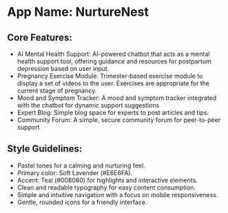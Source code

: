 # **App Name**: NurtureNest

## Core Features:

- AI Mental Health Support: AI-powered chatbot that acts as a mental health support tool, offering guidance and resources for postpartum depression based on user input.
- Pregnancy Exercise Module: Trimester-based exercise module to display a set of videos to the user. Exercises are appropriate for the current stage of pregnancy.
- Mood and Symptom Tracker: A mood and symptom tracker integrated with the chatbot for dynamic support suggestions
- Expert Blog: Simple blog space for experts to post articles and tips.
- Community Forum: A simple, secure community forum for peer-to-peer support

## Style Guidelines:

- Pastel tones for a calming and nurturing feel.
- Primary color: Soft Lavender (#E6E6FA).
- Accent: Teal (#008080) for highlights and interactive elements.
- Clean and readable typography for easy content consumption.
- Simple and intuitive navigation with a focus on mobile responsiveness.
- Gentle, rounded icons for a friendly interface.